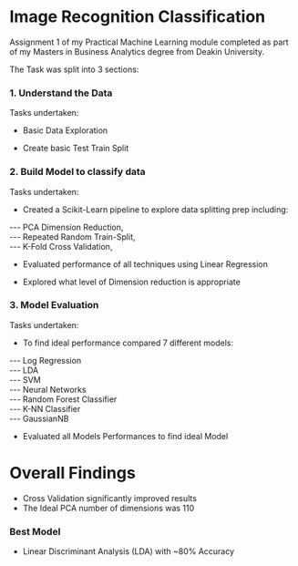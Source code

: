 # Image Recognition Classification
Assignment 1 of my Practical Machine Learning module completed as part of my Masters in Business Analytics degree from Deakin University.

The Task was split into 3 sections:

### 1. Understand the Data
Tasks undertaken:

- Basic Data Exploration

- Create basic Test Train Split


### 2. Build Model to classify data
Tasks undertaken:

- Created a Scikit-Learn pipeline to explore data splitting prep including: 

--- PCA Dimension Reduction,     
--- Repeated Random Train-Split,     
--- K-Fold Cross Validation,     

- Evaluated performance of all techniques using Linear Regression

- Explored what level of Dimension reduction is appropriate

### 3. Model Evaluation
Tasks undertaken:

- To find ideal performance compared 7 different models:

--- Log Regression     
--- LDA     
--- SVM     
--- Neural Networks     
--- Random Forest Classifier     
--- K-NN Classifier     
--- GaussianNB     

- Evaluated all Models Performances to find ideal Model

# Overall Findings

- Cross Validation significantly improved results
- The Ideal PCA number of dimensions was 110

### Best Model
- Linear Discriminant Analysis (LDA) with ~80% Accuracy
